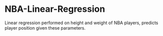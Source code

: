 # NBA-Linear-Regression
Linear regression performed on height and weight of NBA players, predicts player position given these parameters.
